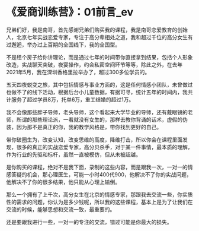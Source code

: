 # 《爱商训练营》：01前言_ev

兄弟们好，我是南哥，首先感谢兄弟们购买我的课程，我是南哥恋爱教育的创始人，北京七年实战恋爱专家，专注于高分辈相处之道，我和超过千位的高分女生有过邂逅，举办过上百期的全国线下，我的全国型。

不是租个房子给你讲理论，而是通过七年的时间带你直接拿到结果，包括个人形象改造，实战聊天突破，夜宴操作，约会私密空间环节等等，除此之外，在去年2021年5月，我在深圳香格里拉举办了，超过300多位学员的。

五天四夜蜕变之旅，其中包括情感与事业方面的，这是任何情感小团队，未曾做过也做不了的线下活动，根据后台小儿童数据，有据可寻，统计五年的时间内，我共计服务了超过学员8万，托单6万，重工结婚的超过1万。

我不会像那些胖子导师，老头导师，这个看起来大学毕业的导师，还有戴眼镜的老师，所谓的那些理论派，一看就没有女生的，那样去教你背诵的话术，虚假的伪装，因为那不是真正的你，我的教学风格是，带你找到更好的自己。

带你破圈生为，改变认知，改变思维的高度，降维打击，所以你会在课程里面发现，很多的真正的实战恋爱专家，高分贝杀手，对于某一件事情，最本质的理解，作为行业的先驱和标杆，虽然一直被模仿，但从未被超越。

是你购买的课程，绝对不是我下面，录制的这些内容，而是跟我一次，一对一的情感答疑的机会，那心理医生，可能一小时400代900，他解决不了你的实战问题，他解决不了你的很多结果，他只能从心理上输倒。

那么一个拥有了上千次，高分女生在北京的情感专家，那跟我去交流一些，你实质性的需求的问题，你认为是多少钱呢，所以我的这些课程，基本上是为了让我们在交流的时候，能够思想和交流一致，最重要的。

还是要跟我进行一些，一对一的专注的交流，错过可能是你最大的损失。